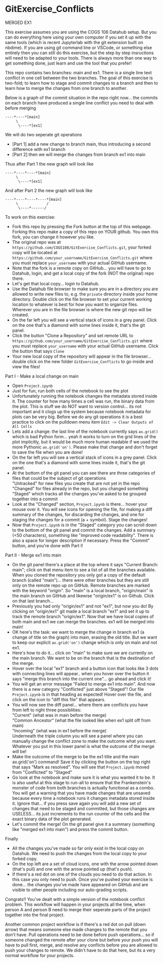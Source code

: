 # GitExercise_Conflicts

MERGED EX1

This exercise assumes you are using the COGS 108 Datahub setup.  But you can do everything here using your own computer if you set it up with the same tools (which is recent Jupyterlab with the git extension built on nbdime). If you are using git command line or VSCode, or something else entirely then you can still do this exercise, but the step by step insructions will need to be adapted to your tools.  There is always more than one way to get something done, just learn and use the tool that you prefer!

This repo contains two branches: main and ex1. There is a single line text conflict in one cell between the two branches. The goal of this exercise is 
two-fold; to learn how to stage and commit changes to a branch and then to learn how to merge the changes from one branch to another.

Below is a graph of the commit situation in the repo right now... the commits on each branch have produced a single line conflict you need to deal with before merging

```
----*----*[main]
     \
      \----*[ex1]
```

We will do two seperate git operations 
- [Part 1] add a new change to branch main, thus introducing a second difference with ex1 branch
- [Part 2] then we will merge the changes from branch ex1 into main

Thus after Part 1 the new graph will look like

```
----*----*----*[main]
     \
      \----*[ex1]
```

And after Part 2 the new graph will look like

```
----*----*----*----*[main]
     \             /
      \----*------/
```

To work on this exercise:
- Fork this repo by pressing the Fork button at the top of this webpage.  Forking this repo make a copy of this repo on YOUR github. You own this fork, you can change it however you like.
- The original repo was at `https://github.com/COGS108/GitExercise_Conflicts.git`, your forked copy will be located at `https://github.com/your_username/GitExercise_Conflicts.git` where you must replace `your_username` with your actual GitHub username.
- Note that the fork is a remote copy on GitHub... you will have to go to Datahub, login, and get a local copy of the fork (NOT the original) repo there.
- Let's get that local copy... login to Datahub.
- Use the Datahub file browser to make sure you are in a directory you are allowed to write new files to, e.g. the `private` directory inside your home directory.  Double click on the file browser to set your current working location to whatever is best for how you want to organize files.  Wherever you are in the file browser is where the new git repo will be created.
-  On the far left you will see a vertical stack of icons in a grey panel.  Click on the one that's a diamond with some lines inside it, that's the git panel.
-  Click the button "Clone a Repository" and set remote URL to `https://github.com/your_username/GitExercise_Conflicts.git` where you must replace `your_username` with your actual GitHub username. Click the button that says `Clone`
- Your new local copy of the repository will appear in the file browser... double click on the new folder `GitExercise_Conflicts` to go inside and view the files!

Part I - Make a local change on main
-  Open `Project.ipynb`
-  Just for fun, run both cells of the notebook to see the plot
-  Unfortunately running the notebook changes the metadata stored inside it.  The counter for how many times a cell was run, the binary data from the plot.  This is stuff we do NOT want to version control... its not important and it clogs up the system because notebook metadata for plots can be very big. Before we do any git operations it is a best practice to click on the pulldown menu item `Edit -> Clear Outputs of All Cells`
- Lets add a change: the last line of the notebook currently says `ax.grid()` which is bad Python form... yeah it works to turn on the grid lines of the plot implicitly, but it would be much more human readable if we used the more Pythonic `ax.grid('on')`.  Please make that change and don't forget to save the file when you are done!
-  On the far left you will see a vertical stack of icons in a grey panel.  Click on the one that's a diamond with some lines inside it, that's the git panel.
-  At the bottom of the git panel you can see there are three categories of files that could be the subject of git operations <br>
    "Untracked" for new files you create that are not yet in the repo  <br>
    "Changed" for files already in the repo, but you changed something  <br>
    "Staged" which tracks all the changes you've asked to be grouped together into a commit  <br>
-  Look at the "Changed" section, `Project.ipynb` is there... hover your mouse over it.  You will see icons for opening the file, for making a diff summary of the changes, for discarding the changes, and one for staging the changes for a commit (a + symbol).  Stage the changes!
-  Now that `Project.ipynb` is in the "Staged" category you can scroll down to the bottom of the git panel and commit the changes.  Add a summary (<50 characters), something like "improved code readability".  There is also a space for longer description if necessary.  Press the "Commit" button, and you're done with Part I!

Part II - Merge ex1 into main
-  On the git panel there's a place at the top where it says "Current Branch: main"; click on that menu item to see a list of all the branches available. When you cloned the repository you only got a copy of the default branch (called "main")... there were other branches but they are still only on the remote repo up on GitHub.  Remote branches are marked with the keyword "origin". So "main" is a local branch, "origin/main" is the main branch on GitHub and likewise "origin/ex1" is on Github.  Click on that last branch... 
-  Previously you had only "origin/ex1" and not "ex1", but now you do!  By clicking on "origin/ex1" git made a local branch "ex1" and set it up to track the remote branch "origin/ex1".  Now that we have local copies of both main and ex1 we can merge the branches.  ex1 will be merged into main!
-  OK here's the task: we want to merge the change in branch ex1 (a change of title on the graph) into main, erasing the old title.  But we want to keep our explicit `ax.grid('on')` change which is only on main and not ex1. 
-  Here's how to do it... click on "main" to make sure we are currently on the main branch.  We want to be on the branch that is the destination of the merge.
-  Hover over the local "ex1" branch and a button icon that looks like 3 dots with connecting lines will appear.. when you hover over the button it says "merge this branch into the current one"... go ahead and click it!
-  You will get an error message "Failed to merge ex1 into main".  And now there is a new category "Conflicted" just above "Staged"!  Our file `Project.ipynb` is in that heading as expected!  Hover over the file, and click on the icon to "diff this file" that appears.
-  You will now see the diff panel... where there are conflicts you have from left to right three possiblities: <br>
    "Current" (what was in main before the merge) <br>
    "Common Ancestor" (what the file looked like when ex1 split off from main) <br>
    "Incoming" (what was in ex1 before the merge) <br>
    Underneath the triple column you will see a panel where you can manually change the conflict zone to make the outcome what you want.  Whatever you put in this lower panel is what the outcome of the merge will be!
- Make the outcome of the merge to be the ex1 title and the main ax.grid('on') command!  Save it by clicking the button on the top right that says "Mark as resolved". You will see that `Project.ipynb` moved from "Conflicted" to "Staged"
- Go look at the notebook and make sure it is what you wanted it to be.  It is also useful at this stage to run-all to ensure that the Frankenstein's monster of code from both branches is actually functional as a combo.  You will get a warning that you have made changes that are unsaved because every time a notebook runs it changes metadata stored inside it. Ignore that... if you press save again you will add a new set of changes that need to be staged and committed, but those changes are USELESS... its just increments to the run counter of the cells and the exact binary data of the plot generated.
- Let's commit the merge!  On the git panel give it a summary (something like "merged ex1 into main") and press the commit button.
   
Finally
- All the changes you've made so far only exist in the local copy on Datahub. We need to push the changes from the local copy to your forked copy.
- On the top left are a set of cloud icons, one with the arrow pointed down (that's pull) and one with the arrow pointed up (that's push).
- If there's a red dot on one of the clouds you need to do that action.  In this case you only need to push. Once you've pushed your exercise is done... the changes you've made have appeared on GitHub and are visible to other people including our auto-grading scripts.
  
  
Congrats!! You've dealt with a simple version of the notebook conflict problem. This workflow will happen in your projects all the time, when person A and person B need to merge their seperate parts of the project together into the final project. 

Another common project workflow is if there's a red dot on pull (down arrow) that means someone else made changes to the remote that you don't have.  Pull operations need to be done before push operations... so if someone changed the remote after your clone but before your push you will have to pull first, merge, and resolve any conflicts before you are allowed to push your changes to remote.  We didn't have to do that here, but its a very normal workflow for your projects.
